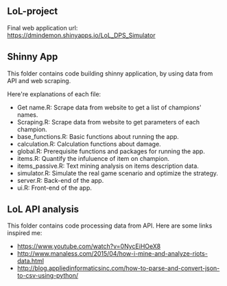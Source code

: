 ## LoL-project
Final web application url:
https://dmindemon.shinyapps.io/LoL_DPS_Simulator

## Shinny App
This folder contains code building shinny application, by using data from API and web scraping.

Here're explanations of each file:

- Get name.R: Scrape data from website to get a list of champions' names.
- Scraping.R: Scrape data from website to get parameters of each champion.
- base_functions.R: Basic functions about running the app.
- calculation.R: Calculation functions about damage.
- global.R: Prerequisite functions and packages for running the app.
- items.R: Quantify the infuluence of item on champion.
- items_passive.R: Text mining analysis on items description data.
- simulator.R: Simulate the real game scenario and optimize the strategy.
- server.R: Back-end of the app.
- ui.R: Front-end of the app.

## LoL API analysis
This folder contains code processing data from API. Here are some links inspired me:

- https://www.youtube.com/watch?v=0NycEiHOeX8
- http://www.manaless.com/2015/04/how-i-mine-and-analyze-riots-data.html
- http://blog.appliedinformaticsinc.com/how-to-parse-and-convert-json-to-csv-using-python/

